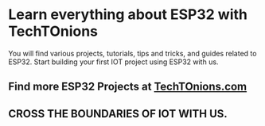 # Learn everything about ESP32 with TechTOnions

You will find various projects, tutorials, tips and tricks, and guides related to ESP32. 
Start building your first IOT project using ESP32 with us.


## Find more ESP32 Projects at [TechTOnions.com](https://www.techtonions.com/esp32/)

## CROSS THE BOUNDARIES OF IOT WITH US.
